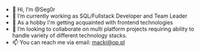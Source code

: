 - 👋 Hi, I’m @Seg0r
- 🌱 I’m currently working as SQL/Fullstack Developer and Team Leader
- 👀 As a hobby I'm getting acquainted with frontend technologies
- 💞️ I’m looking to collaborate on multi platform projects requiring ability to handle variety of different technology stacks.
- 📫 You can reach me via email: macki@op.pl
